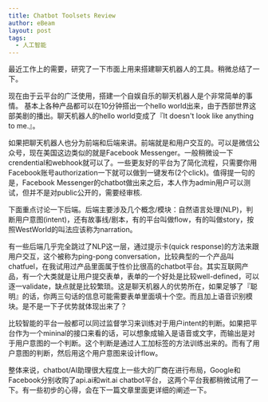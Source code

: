 ```yaml
---
title: Chatbot Toolsets Review
author: eBeam
layout: post
tags:
  - 人工智能
---
```


最近工作上的需要，研究了一下市面上用来搭建聊天机器人的工具。稍微总结了一下。

现在由于云平台的广泛使用，搭建一个自娱自乐的聊天机器人是个非常简单的事情。
基本上各种产品都可以在10分钟搭出一个hello world出来，由于西部世界这部美剧的播出。聊天机器人的hello world变成了『It doesn't look like anything to me.』。

如果把聊天机器人也分为前端和后端来讲。前端就是和用户交互的。可以是微信公众号，现在美国这边类似的就是Facebook Messenger。一般稍微设一下crendential和webhook就可以了。一些更友好的平台为了简化流程，只需要你用Facebook账号authorization一下就可以做到一键发布(2个click)。值得提一句的是，Facebook Messenger的chatbot做出来之后，本人作为admin用户可以测试，但并不是对public公开的，需要经审核.

下面重点讨论一下后端。后端主要涉及几个概念/模块：自然语言处理(NLP)，判断用户意图(intent)，还有故事线/剧本，有的平台叫做flow，有的叫做story，按照WestWorld的叫法应该称为narration。

有一些后端几乎完全跳过了NLP这一层，通过提示卡(quick response)的方法来跟用户交互，这个被称为ping-pong conversation，比较典型的一个产品叫chatfuel，在我试用过产品里面属于性价比很高的chatbot平台。其实互联网产品，有一个大类就是让用户提交表单，表单的一个好处是比较well-defined，可以逐一validate，缺点就是比较繁琐。这是聊天机器人的优势所在，如果足够了『聪明』的话，你两三句话的信息可能需要表单里面填十个空。而且加上语音识别模块。是不是一下子优势就体现出来了？

比较智能的平台一般都可以同过监督学习来训练对于用户intent的判断。如果把平台作为一个mininal的接口来看的话，可以想象成输入是语音或文字，而输出是对于用户意图的一个判断。这个判断是通过人工加标签的方法训练出来的。而有了用户意图的判断，然后用这个用户意图来设计flow。

整体来说，chatbot/AI助理很大程度上一些大的厂商在进行布局，Google和Facebook分别收购了api.ai和wit.ai chatbot平台， 这两个平台我都稍微试用了一下。有一些初步的心得，会在下一篇文章里面更详细的阐述一下。
